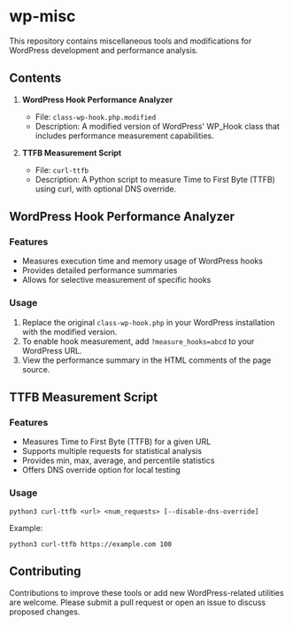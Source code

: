 # wp-misc

This repository contains miscellaneous tools and modifications for WordPress development and performance analysis.

## Contents

1. **WordPress Hook Performance Analyzer**
   - File: `class-wp-hook.php.modified`
   - Description: A modified version of WordPress' WP_Hook class that includes performance measurement capabilities.

2. **TTFB Measurement Script**
   - File: `curl-ttfb`
   - Description: A Python script to measure Time to First Byte (TTFB) using curl, with optional DNS override.

## WordPress Hook Performance Analyzer

### Features
- Measures execution time and memory usage of WordPress hooks
- Provides detailed performance summaries
- Allows for selective measurement of specific hooks

### Usage
1. Replace the original `class-wp-hook.php` in your WordPress installation with the modified version.
2. To enable hook measurement, add `?measure_hooks=abcd` to your WordPress URL.
3. View the performance summary in the HTML comments of the page source.

## TTFB Measurement Script

### Features
- Measures Time to First Byte (TTFB) for a given URL
- Supports multiple requests for statistical analysis
- Provides min, max, average, and percentile statistics
- Offers DNS override option for local testing

### Usage
```
python3 curl-ttfb <url> <num_requests> [--disable-dns-override]
```

Example:
```
python3 curl-ttfb https://example.com 100
```

## Contributing

Contributions to improve these tools or add new WordPress-related utilities are welcome. Please submit a pull request or open an issue to discuss proposed changes.

